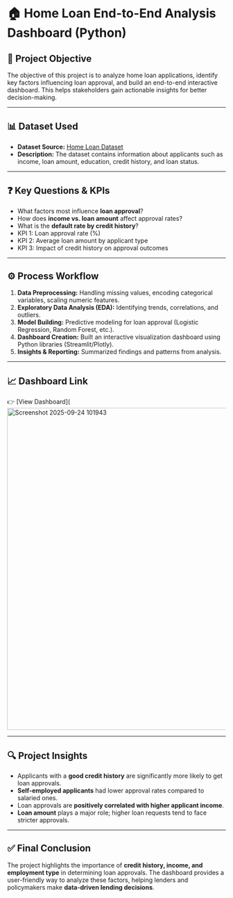 # 🏠 Home Loan End-to-End Analysis Dashboard (Python)

## 📌 Project Objective

The objective of this project is to analyze home loan applications, identify key factors influencing loan approval, and build an end-to-end interactive dashboard. This helps stakeholders gain actionable insights for better decision-making.

---

## 📊 Dataset Used

* **Dataset Source:** [Home Loan Dataset](https://github.com/Debabrataswain3/Home-Loan-End-to-End-Analysis-Dashboard-Using-Python-/blob/main/Home_Loan_Data.csv)
* **Description:** The dataset contains information about applicants such as income, loan amount, education, credit history, and loan status.

---

## ❓ Key Questions & KPIs

* What factors most influence **loan approval**?
* How does **income vs. loan amount** affect approval rates?
* What is the **default rate by credit history**?
* KPI 1: Loan approval rate (%)
* KPI 2: Average loan amount by applicant type
* KPI 3: Impact of credit history on approval outcomes

---

## ⚙️ Process Workflow

1. **Data Preprocessing:** Handling missing values, encoding categorical variables, scaling numeric features.
2. **Exploratory Data Analysis (EDA):** Identifying trends, correlations, and outliers.
3. **Model Building:** Predictive modeling for loan approval (Logistic Regression, Random Forest, etc.).
4. **Dashboard Creation:** Built an interactive visualization dashboard using Python libraries (Streamlit/Plotly).
5. **Insights & Reporting:** Summarized findings and patterns from analysis.

---

## 📈 Dashboard Link

👉 [View Dashboard](<img width="1321" height="742" alt="Screenshot 2025-09-24 101943" src="https://github.com/user-attachments/assets/b302cfb4-e5e4-433e-a699-cf23a999a237" />

---

## 🔍 Project Insights

* Applicants with a **good credit history** are significantly more likely to get loan approvals.
* **Self-employed applicants** had lower approval rates compared to salaried ones.
* Loan approvals are **positively correlated with higher applicant income**.
* **Loan amount** plays a major role; higher loan requests tend to face stricter approvals.

---

## ✅ Final Conclusion

The project highlights the importance of **credit history, income, and employment type** in determining loan approvals. The dashboard provides a user-friendly way to analyze these factors, helping lenders and policymakers make **data-driven lending decisions**.
